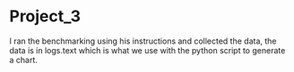# Project_3

I ran the benchmarking using his instructions and collected the data, the data is in logs.text which is what we use with the python script to generate a chart. 
